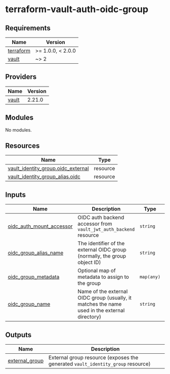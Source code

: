# terraform-vault-auth-oidc-group

<!-- BEGINNING OF PRE-COMMIT-TERRAFORM DOCS HOOK -->
## Requirements

| Name | Version |
|------|---------|
| <a name="requirement_terraform"></a> [terraform](#requirement\_terraform) | >= 1.0.0, < 2.0.0 |
| <a name="requirement_vault"></a> [vault](#requirement\_vault) | ~> 2 |

## Providers

| Name | Version |
|------|---------|
| <a name="provider_vault"></a> [vault](#provider\_vault) | 2.21.0 |

## Modules

No modules.

## Resources

| Name | Type |
|------|------|
| [vault_identity_group.oidc_external](https://registry.terraform.io/providers/hashicorp/vault/latest/docs/resources/identity_group) | resource |
| [vault_identity_group_alias.oidc](https://registry.terraform.io/providers/hashicorp/vault/latest/docs/resources/identity_group_alias) | resource |

## Inputs

| Name | Description | Type | Default | Required |
|------|-------------|------|---------|:--------:|
| <a name="input_oidc_auth_mount_accessor"></a> [oidc\_auth\_mount\_accessor](#input\_oidc\_auth\_mount\_accessor) | OIDC auth backend accessor from `vault_jwt_auth_backend` resource | `string` | n/a | yes |
| <a name="input_oidc_group_alias_name"></a> [oidc\_group\_alias\_name](#input\_oidc\_group\_alias\_name) | The identifier of the external OIDC group (normally, the group object ID) | `string` | n/a | yes |
| <a name="input_oidc_group_metadata"></a> [oidc\_group\_metadata](#input\_oidc\_group\_metadata) | Optional map of metadata to assign to the group | `map(any)` | `{}` | no |
| <a name="input_oidc_group_name"></a> [oidc\_group\_name](#input\_oidc\_group\_name) | Name of the external OIDC group (usually, it matches the name used in the external directory) | `string` | n/a | yes |

## Outputs

| Name | Description |
|------|-------------|
| <a name="output_external_group"></a> [external\_group](#output\_external\_group) | External group resource (exposes the generated `vault_identity_group` resource) |
<!-- END OF PRE-COMMIT-TERRAFORM DOCS HOOK -->
